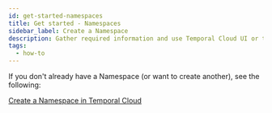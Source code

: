 ```yaml
---
id: get-started-namespaces
title: Get started - Namespaces
sidebar_label: Create a Namespace
description: Gather required information and use Temporal Cloud UI or tcld.
tags:
  - how-to
---
```


If you don't already have a Namespace (or want to create another), see the following:

[Create a Namespace in Temporal Cloud](/cloud/how-to-manage-namespaces-in-temporal-cloud/#create-a-namespace-in-temporal-cloud)

